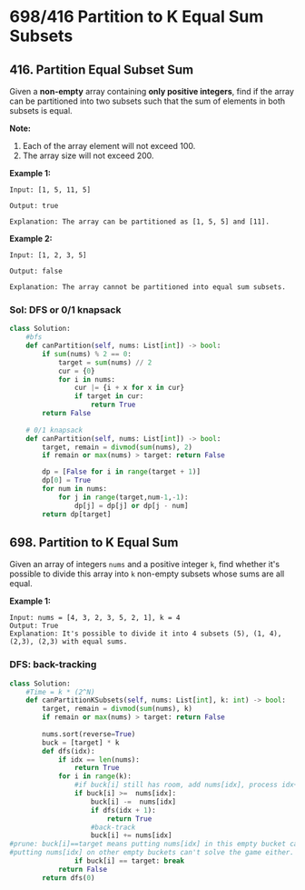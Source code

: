 # 698/416 Partition to K Equal Sum Subsets

## 416. Partition Equal Subset Sum

Given a **non-empty** array containing **only positive integers**, find if the array can be partitioned into two subsets such that the sum of elements in both subsets is equal.

**Note:**

1. Each of the array element will not exceed 100.
2. The array size will not exceed 200.

**Example 1:**

```text
Input: [1, 5, 11, 5]

Output: true

Explanation: The array can be partitioned as [1, 5, 5] and [11].
```

**Example 2:**

```text
Input: [1, 2, 3, 5]

Output: false

Explanation: The array cannot be partitioned into equal sum subsets.
```

### Sol: DFS or 0/1 knapsack

```python
class Solution:
    #bfs
    def canPartition(self, nums: List[int]) -> bool:
        if sum(nums) % 2 == 0:
            target = sum(nums) // 2
            cur = {0}
            for i in nums:
                cur |= {i + x for x in cur}
                if target in cur:
                    return True
        return False
    
    # 0/1 knapsack 
    def canPartition(self, nums: List[int]) -> bool:
        target, remain = divmod(sum(nums), 2)
        if remain or max(nums) > target: return False

        dp = [False for i in range(target + 1)]
        dp[0] = True
        for num in nums:
            for j in range(target,num-1,-1):
                dp[j] = dp[j] or dp[j - num]
        return dp[target]
```

## 698. Partition to K Equal Sum

Given an array of integers `nums` and a positive integer `k`, find whether it's possible to divide this array into `k` non-empty subsets whose sums are all equal.

**Example 1:**

```text
Input: nums = [4, 3, 2, 3, 5, 2, 1], k = 4
Output: True
Explanation: It's possible to divide it into 4 subsets (5), (1, 4), (2,3), (2,3) with equal sums.
```

### DFS: back-tracking

```python
class Solution:
    #Time = k * (2^N)
    def canPartitionKSubsets(self, nums: List[int], k: int) -> bool:
        target, remain = divmod(sum(nums), k)
        if remain or max(nums) > target: return False
        
        nums.sort(reverse=True) 
        buck = [target] * k
        def dfs(idx):
            if idx == len(nums): 
                return True
            for i in range(k):
                #if buck[i] still has room, add nums[idx], process idx+1
                if buck[i] >=  nums[idx]:
                    buck[i] -=  nums[idx]
                    if dfs(idx + 1): 
                        return True
                    #back-track
                    buck[i] += nums[idx]
#prune: buck[i]==target means putting nums[idx] in this empty bucket can't solve the game, 
#putting nums[idx] on other empty buckets can't solve the game either.
                if buck[i] == target: break  
            return False
        return dfs(0)
```

## 

